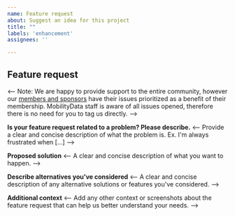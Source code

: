 ```yaml
---
name: Feature request
about: Suggest an idea for this project
title: ""
labels: 'enhancement'
assignees: ''

---
```


## **Feature request**
<-- Note: We are happy to provide support to the entire community, however our [members and sponsors](https://mobilitydata.org/members/) have their issues prioritized as a benefit of their membership. MobilityData staff is aware of all issues opened, therefore there is no need for you to tag us directly. --> 

**Is your feature request related to a problem? Please describe.**
<-- Provide a clear and concise description of what the problem is. Ex. I'm always frustrated when [...] -->

**Proposed solution**
<-- A clear and concise description of what you want to happen. -->

**Describe alternatives you've considered**
<-- A clear and concise description of any alternative solutions or features you've considered. -->

**Additional context**
<-- Add any other context or screenshots about the feature request that can help us better understand your needs. -->

